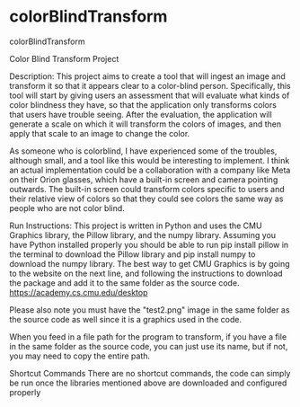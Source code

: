 # colorBlindTransform
colorBlindTransform

Color Blind Transform Project

Description:
This project aims to create a tool that will ingest an image and transform it so that it appears clear to a color-blind person. Specifically, this tool will start by giving users an assessment that will evaluate what kinds of color blindness they have, so that the application only transforms colors that users have trouble seeing. After the evaluation, the application will generate a scale on which it will transform the colors of images, and then apply that scale to an image to change the color.


As someone who is colorblind, I have experienced some of the troubles, although small, and a tool like this would be interesting to implement. I think an actual implementation could be a collaboration with a company like Meta on their Orion glasses, which have a built-in screen and camera pointing outwards. The built-in screen could transform colors specific to users and their relative view of colors so that they could see colors the same way as people who are not color blind.  

Run Instructions:
This project is written in Python and uses the CMU Graphics library, the Pillow library, and the numpy library. 
Assuming you have Python installed properly you should be able to run pip install pillow in the terminal to download the Pillow library and pip install numpy to download the numpy library. The best way to get CMU Graphics is by going to the website on the next line, and following the instructions to download the package and add it to the same folder as the source code.
https://academy.cs.cmu.edu/desktop

Please also note you must have the "test2.png" image in the same folder as the source code as well since it is a graphics used in the code.

When you feed in a file path for the program to transform, if you have a file in the same folder as the source code, you can just use its name, but if not, you may need to copy the entire path. 

Shortcut Commands
There are no shortcut commands, the code can simply be run once the libraries mentioned above are downloaded and configured properly
